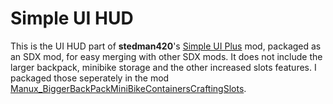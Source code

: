 <!--Read this in github to have all the visuals and formatting: https://github.com/manux32/7dtdSdxMods/tree/master/Manux_SimpleUI_HUD-->
# Simple UI HUD

This is the UI HUD part of **stedman420**'s [Simple UI Plus](https://7daystodie.com/forums/showthread.php?67506-Simple-UI-Plus) mod, packaged as an SDX mod, for easy merging with other SDX mods.
It does not include the larger backpack, minibike storage and the other increased slots features. I packaged those seperately in the mod [Manux_BiggerBackPackMiniBikeContainersCraftingSlots](../Manux_BiggerBackPackMiniBikeContainersCraftingSlots).
